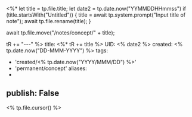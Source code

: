 <%* 
  let title = tp.file.title;
  let date2 = tp.date.now("YYMMDDHHmmss")
  if (title.startsWith("Untitled")) {
  	title = await tp.system.prompt("Input title of note");
    await tp.file.rename(title);
  }

   await tp.file.move("/notes/concept/" + title);

  tR += "---"
%>
title: <%* tR += title %>
UID: <% date2 %>
created: <% tp.date.now("DD-MMM-YYYY") %>
tags:
  - 'created/<% tp.date.now("YYYY/MMM/DD") %>'
  - 'permanent/concept'
aliases:
  -
publish: False
---

<% tp.file.cursor() %>



